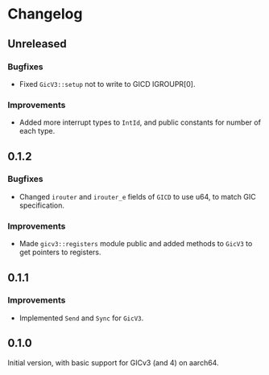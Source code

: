 # Changelog

## Unreleased

### Bugfixes

- Fixed `GicV3::setup` not to write to GICD IGROUPR[0].

### Improvements

- Added more interrupt types to `IntId`, and public constants for number of each type.

## 0.1.2

### Bugfixes

- Changed `irouter` and `irouter_e` fields of `GICD` to use u64, to match GIC specification.

### Improvements

- Made `gicv3::registers` module public and added methods to `GicV3` to get pointers to registers.

## 0.1.1

### Improvements

- Implemented `Send` and `Sync` for `GicV3`.

## 0.1.0

Initial version, with basic support for GICv3 (and 4) on aarch64.
